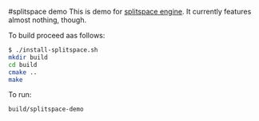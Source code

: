 #splitspace demo
This is demo for [splitspace engine](https://github.com/RostakaGmfun/splitspace).
It currently features almost nothing, though.

To build proceed aas follows:
```bash
$ ./install-splitspace.sh
mkdir build
cd build
cmake ..
make
```
To run:
```bash
build/splitspace-demo
```
